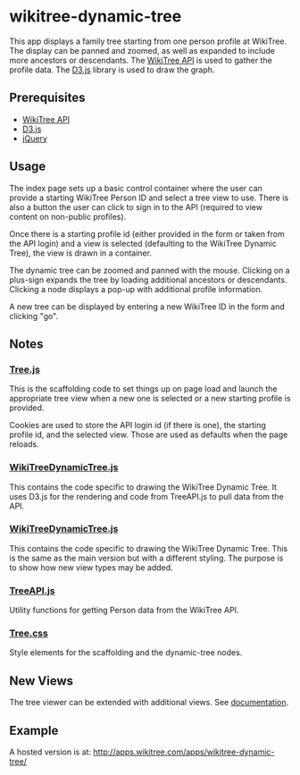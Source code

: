 # wikitree-dynamic-tree

This app displays a family tree starting from one person profile at WikiTree. The display can be panned and zoomed, as well as expanded to include more ancestors or descendants. The [WikiTree API](https://github.com/wikitree/wikitree-api) is used to gather the profile data. The [D3.js](https://d3js.org/) library is used to draw the graph.

## Prerequisites
* [WikiTree API](https://github.com/wikitree/wikitree-api)
* [D3.js](https://d3js.org/)
* [jQuery](https://jquery.com/)

## Usage

The index page sets up a basic control container where the user can provide a starting WikiTree Person ID and select a tree view to use. There is also a button the user can click to sign in to the API (required to view content on non-public profiles).

Once there is a starting profile id (either provided in the form or taken from the API login) and a view is selected (defaulting to the WikiTree Dynamic Tree), the view is drawn in a container.

The dynamic tree can be zoomed and panned with the mouse. Clicking on a plus-sign expands the tree by loading additional ancestors or descendants. Clicking a node displays a pop-up with additional profile information.

A new tree can be displayed by entering a new WikiTree ID in the form and clicking "go". 


## Notes

### [Tree.js](Tree.js) 
This is the scaffolding code to set things up on page load and launch the appropriate tree view when a new one is selected or a new starting profile is provided.

Cookies are used to store the API login id (if there is one), the starting profile id, and the selected view. Those are used as defaults when the page reloads.

### [WikiTreeDynamicTree.js](views/baseDynamicTree/WikiTreeDynamicTreeViewer.js)
This contains the code specific to drawing the WikiTree Dynamic Tree. It uses D3.js for the rendering and code from TreeAPI.js to pull data from the API.

### [WikiTreeDynamicTree.js](views/restyledBaseExample/restyledBaseExample.js)
This contains the code specific to drawing the WikiTree Dynamic Tree. This is the same as the main version but with a different styling. The purpose is to show how new view types may be added.

### [TreeAPI.js](TreeAPI.js)
Utility functions for getting Person data from the WikiTree API.

### [Tree.css](Tree.css)
Style elements for the scaffolding and the dynamic-tree nodes.

## New Views

The tree viewer can be extended with additional views.  See [documentation](contributing.md).

## Example

A hosted version is at: http://apps.wikitree.com/apps/wikitree-dynamic-tree/

